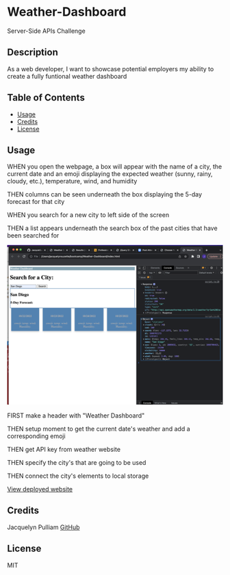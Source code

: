 # Weather-Dashboard
Server-Side APIs Challenge

## Description
As a web developer, I want to showcase potential employers my ability to create a fully funtional weather dashboard

## Table of Contents 

- [Usage](#usage)
- [Credits](#credits)
- [License](#license)

## Usage
WHEN you open the webpage, a box will appear with the name of a city, the current date and an emoji displaying the expected weather (sunny, rainy, cloudy, etc.), temperature, wind, and humidity

THEN columns can be seen underneath the box displaying the 5-day forecast for that city

WHEN you search for a new city to left side of the screen

THEN  a list appears underneath the search box of the past cities that have been searched for

![Screenshot](assets/image/Screen%20Shot%202022-10-25%20at%2010.18.00%20PM.png)

FIRST make a header with "Weather Dashboard"

THEN setup moment to get the current date's weather and add a corresponding emoji

THEN get API key from weather website

THEN specify the city's that are going to be used

THEN  connect the city's elements to local storage

[View deployed website](https://jacquiesue.github.io/Weather-Dashboard/)

## Credits
Jacquelyn Pulliam
[GitHub](https://github.com/JacquieSue)

## License
MIT